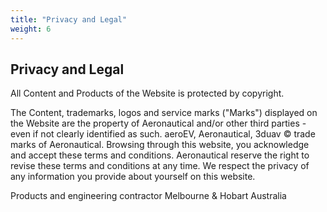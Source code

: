 ```yaml
---
title: "Privacy and Legal"
weight: 6
---
```


## Privacy and Legal

All Content and Products of the Website is protected by copyright. 

The Content, trademarks, logos and service marks ("Marks") displayed on the Website are the property of Aeronautical and/or other third parties - even if not clearly identified as such.
aeroEV, Aeronautical, 3duav © trade marks of Aeronautical.
Browsing through this website, you acknowledge and accept these terms and conditions. Aeronautical reserve the right to revise these terms and conditions at any time. We respect the privacy of any information you provide about yourself on this website.

Products and engineering contractor Melbourne & Hobart Australia
